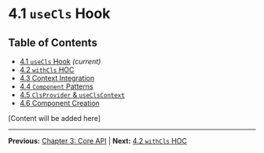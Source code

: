 # 4.1 `useCls` Hook

## Table of Contents
- [4.1 `useCls` Hook](./4.1-usecls-hook.md) *(current)*
- [4.2 `withCls` HOC](./4.2-withcls-hoc.md)
- [4.3 Context Integration](./4.3-context-integration.md)
- [4.4 `Component` Patterns](./4.4-component-patterns.md)
- [4.5 `ClsProvider` & `useClsContext`](./4.5-clsprovider-useclscontext.md)
- [4.6 Component Creation](./4.6-component-creation.md)

[Content will be added here]

---

**Previous:** [Chapter 3: Core API](../03-core-api/README.md) | **Next:** [4.2 `withCls` HOC](./4.2-withcls-hoc.md)
